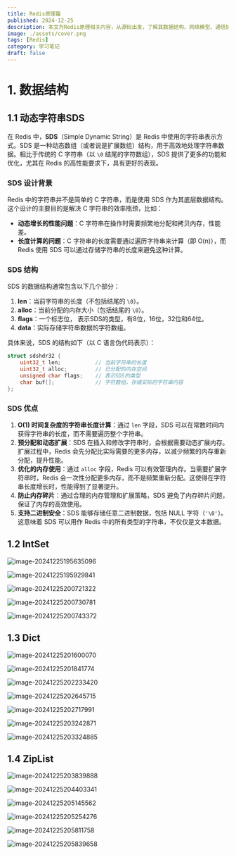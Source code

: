```yaml
---
title: Redis原理篇
published: 2024-12-25
description: 本文为Redis原理相关内容，从源码出发，了解其数据结构、网络模型、通信协议和内存策略
image: ./assets/cover.png
tags: [Redis]
category: 学习笔记
draft: false
---
```


# 1. 数据结构

## 1.1 动态字符串SDS

在 Redis 中，**SDS**（Simple Dynamic String）是 Redis 中使用的字符串表示方式。SDS 是一种动态数组（或者说是扩展数组）结构，用于高效地处理字符串数据。相比于传统的 C 字符串（以 `\0` 结尾的字符数组），SDS 提供了更多的功能和优化，尤其在 Redis 的高性能要求下，具有更好的表现。

### SDS 设计背景

Redis 中的字符串并不是简单的 C 字符串，而是使用 SDS 作为其底层数据结构。这个设计的主要目的是解决 C 字符串的效率瓶颈，比如：

- **动态增长的性能问题**：C 字符串在操作时需要频繁地分配和拷贝内存，性能差。
- **长度计算的问题**：C 字符串的长度需要通过遍历字符串来计算（即 O(n)），而 Redis 使用 SDS 可以通过存储字符串的长度来避免这种计算。

### SDS 结构

SDS 的数据结构通常包含以下几个部分：

1. **len**：当前字符串的长度（不包括结尾的 `\0`）。
2. **alloc**：当前分配的内存大小（包括结尾的 `\0`）。
3. **flags**：一个标志位， 表示SDS的类型，有8位，16位，32位和64位。
4. **data**：实际存储字符串数据的字符数组。

具体来说，SDS 的结构如下（以 C 语言伪代码表示）：

```c
struct sdshdr32 {
    uint32_t len;     		// 当前字符串的长度
    uint32_t alloc;   		// 已分配的内存空间
    unsigned char flags; 	// 表示SDS的类型
    char buf[];       		// 字符数组，存储实际的字符串内容
};
```

### SDS 优点

1. **O(1) 时间复杂度的字符串长度计算**：通过 `len` 字段，SDS 可以在常数时间内获得字符串的长度，而不需要遍历整个字符串。
2. **预分配和动态扩展**：SDS 在插入和修改字符串时，会根据需要动态扩展内存。扩展过程中，Redis 会先分配比实际需要的更多内存，以减少频繁的内存重新分配，提升性能。
3. **优化的内存使用**：通过 `alloc` 字段，Redis 可以有效管理内存。当需要扩展字符串时，Redis 会一次性分配更多内存，而不是频繁重新分配。这使得在字符串长度增长时，性能得到了显著提升。
4. **防止内存碎片**：通过合理的内存管理和扩展策略，SDS 避免了内存碎片问题，保证了内存的高效使用。
5. **支持二进制安全**：SDS 能够存储任意二进制数据，包括 NULL 字符（`'\0'`）。这意味着 SDS 可以用作 Redis 中的所有类型的字符串，不仅仅是文本数据。



## 1.2 IntSet

![image-20241225195635096](./assets/image-20241225195635096.png)

![image-20241225195929841](./assets/image-20241225195929841.png)

![image-20241225200721322](./assets/image-20241225200721322.png)

![image-20241225200730781](./assets/image-20241225200730781.png)

![image-20241225200743372](./assets/image-20241225200743372.png)



## 1.3 Dict

![image-20241225201600070](./assets/image-20241225201600070.png)

![image-20241225201841774](./assets/image-20241225201841774.png)

![image-20241225202233420](./assets/image-20241225202233420.png)

![image-20241225202645715](./assets/image-20241225202645715.png)

![image-20241225202717991](./assets/image-20241225202717991.png)

![image-20241225203242871](./assets/image-20241225203242871.png)

![image-20241225203324885](./assets/image-20241225203324885.png)



## 1.4 ZipList

![image-20241225203839888](./assets/image-20241225203839888.png)

![image-20241225204403341](./assets/image-20241225204403341.png)

![image-20241225205145562](./assets/image-20241225205145562.png)

![image-20241225205254276](./assets/image-20241225205254276.png)

![image-20241225205811758](./assets/image-20241225205811758.png)

![image-20241225205839658](./assets/image-20241225205839658.png)



